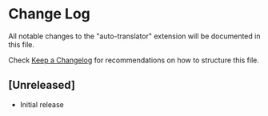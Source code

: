 # Change Log

All notable changes to the "auto-translator" extension will be documented in this file.

Check [Keep a Changelog](http://keepachangelog.com/) for recommendations on how to structure this file.

## [Unreleased]

- Initial release